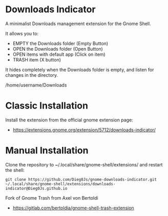 Downloads Indicator
===========================

A minimalist Downloads management extension for the Gnome Shell.

It allows you to:

- EMPTY the Downloads folder (Empty Button)
- OPEN the Downloads folder (Open Button)
- OPEN items with default app (Click on item)
- TRASH item (X button)
    

It hides completely when the Downloads folder is empty, and listen for changes in the directory.

/home/username/Downloads

# Classic Installation
Install the extension from the official gnome extension page:
- https://extensions.gnome.org/extension/5712/downloads-indicator/

# Manual Installation
Clone the repository to ~/.local/share/gnome-shell/extensions/ and restart the shell:

    git clone https://github.com/Dieg0Js/gnome-downloads-indicator.git ~/.local/share/gnome-shell/extensions/downloads-indicator@Dieg0Js.github.io

Fork of Gnome Trash from Axel von Bertoldi
 * https://gitlab.com/bertoldia/gnome-shell-trash-extension
